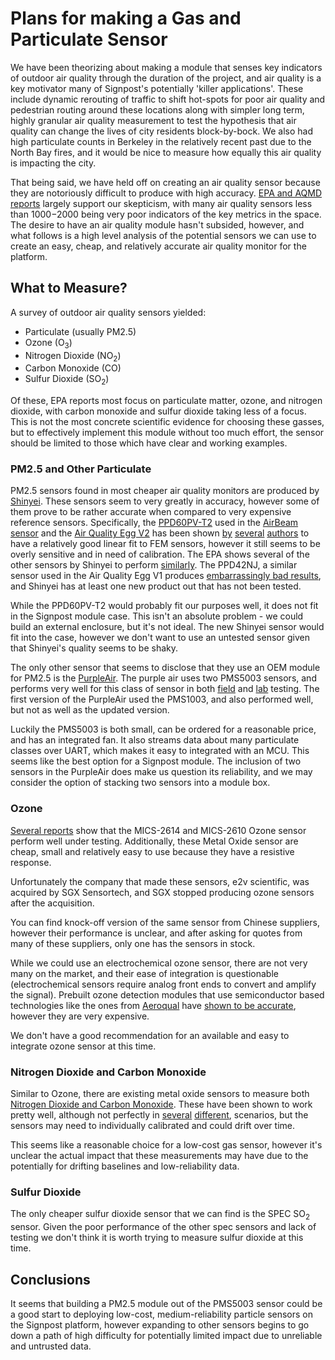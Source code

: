 Plans for making a Gas and Particulate Sensor
=============================================

We have been theorizing about making a module that senses key indicators
of outdoor air quality through the duration of the project, and air quality
is a key motivator many of Signpost's potentially 'killer applications'.
These include dynamic rerouting of traffic to shift hot-spots for poor 
air quality and pedestrian routing around these locations along with simpler
long term, highly granular air quality measurement to test the hypothesis
that air quality can change the lives of city residents block-by-bock. 
We also had high particulate counts in Berkeley in the relatively
recent past due to the North Bay fires, and it would be nice to measure
how equally this air quality is impacting the city.

That being said, we have held off on creating an air quality sensor because
they are notoriously difficult to produce with high accuracy. 
[EPA and AQMD reports](http://www.aqmd.gov/aq-spec/sensors)
largely support our skepticism, with many air quality sensors less than $1000-$2000
being very poor indicators of the key metrics in the space. The desire to have
an air quality module hasn't subsided, however, and what follows is a high level
analysis of the potential sensors we can use to create an easy, cheap, and
relatively accurate air quality monitor for the platform. 

## What to Measure?
A survey of outdoor air quality sensors yielded:
 - Particulate (usually PM2.5)
 - Ozone (O<sub>3</sub>)
 - Nitrogen Dioxide (NO<sub>2</sub>)
 - Carbon Monoxide (CO)
 - Sulfur Dioxide (SO<sub>2</sub>)

Of these, EPA reports most focus on particulate matter, 
ozone, and nitrogen dioxide, with carbon monoxide and sulfur dioxide taking
less of a focus. This is not the most concrete scientific evidence for
choosing these gasses, but to effectively implement this module without
too much effort, the sensor should be limited to those which have clear and 
working examples.

### PM2.5 and  Other Particulate

PM2.5 sensors found in most cheaper air quality monitors are produced by
[Shinyei](http://www.shinyei.co.jp/stc/eng/optical/index.html). These
sensors seem to very greatly in accuracy, however some of them
prove to be rather accurate when compared to very expensive reference
sensors. Specifically, the [PPD60PV-T2](http://www.shinyei.co.jp/stc/eng/optical/main_ppd60pv.html)
used in the [AirBeam sensor](http://www.takingspace.org/aircasting/airbeam/)
and the [Air Quality Egg V2](https://airqualityegg.wickeddevice.com/)
has been shown 
[by](http://www.aqmd.gov/docs/default-source/aq-spec/field-evaluations/air-quality-egg-v2_pm---field-evaluation.pdf?sfvrsn=2) 
[several](https://www.atmos-meas-tech.net/9/5281/2016/amt-9-5281-2016-discussion.html) 
[authors](http://www.aqmd.gov/docs/default-source/aq-spec/field-evaluations/airbeam---field-evaluation.pdf?sfvrsn=4) 
to have a relatively good linear fit to FEM sensors, however it still seems
to be overly sensitive and in need of calibration. The EPA shows
several of the other sensors by Shinyei to perform 
[similarly](https://cfpub.epa.gov/si/si_public_record_report.cfm?dirEntryId=297517&simpleSearch=1&searchAll=EPA%2F600%2FR-14%2F464).
The PPD42NJ, a similar sensor used in the Air Quality Egg V1 produces 
[embarrassingly bad results](http://www.aqmd.gov/docs/default-source/aq-spec/field-evaluations/air-quality-egg-v1---field-evaluation.pdf?sfvrsn=17),
and Shinyei has at least one new product out that has not been tested.

While the PPD60PV-T2 would probably fit our purposes well, it does not
fit in the Signpost module case. This isn't an absolute problem - we could
build an external enclosure, but it's not ideal. The new Shinyei sensor
would fit into the case, however we don't want to use an untested sensor given
that Shinyei's quality seems to be shaky.

The only other sensor that seems to disclose that they use an OEM module for
PM2.5 is the [PurpleAir](https://www.purpleair.com/). The purple air uses two
PMS5003 sensors, and performs very well for this class of sensor 
in both 
[field](http://www.aqmd.gov/docs/default-source/aq-spec/field-evaluations/purple-air-pa-ii---field-evaluation.pdf?sfvrsn=4) and 
[lab](http://www.aqmd.gov/docs/default-source/aq-spec/laboratory-evaluations/purple-air-pa-ii---lab-evaluation.pdf?sfvrsn=4) testing.
The first version of the PurpleAir used the PMS1003, and also performed well, but not as well as the updated version.

Luckily the PMS5003 is both small, can be ordered for a reasonable price, and has an integrated fan. It
also streams data about many particulate classes over UART, which makes it easy to integrated with an MCU.
This seems like the best option for a Signpost module. The inclusion of two sensors in the PurpleAir does make us
question its reliability, and we may consider the option of stacking two sensors into a module box.

### Ozone

[Several reports](https://www.epa.gov/air-sensor-toolbox/evaluation-emerging-air-pollution-sensor-performance) show that the MICS-2614 and MICS-2610 Ozone sensor perform well
under testing. Additionally, these Metal Oxide sensor are cheap, small and
relatively easy to use because they have a resistive response.

Unfortunately the company that made these sensors, e2v scientific, was acquired
by SGX Sensortech, and SGX stopped producing ozone sensors after the acquisition.

You can find knock-off version of the same sensor from Chinese suppliers, however
their performance is unclear, and after asking for quotes from many of these
suppliers, only one has the sensors in stock.

While we could use an electrochemical ozone sensor, there are not very many
on the market, and their ease of integration is questionable (electrochemical
sensors require analog front ends to convert and amplify the signal). Prebuilt
ozone detection modules that use semiconductor based technologies like the ones from [Aeroqual](http://www.gas-sensing.com/fixed-mount-monitors/aeroqual-sm-50.html?sel=2341&gclid=EAIaIQobChMIzcrMvo7F2QIVxF5-Ch20Bg3uEAQYAyABEgK2x_D_BwE) have [shown to be accurate](https://www.atmos-meas-tech.net/9/5281/2016/amt-9-5281-2016-discussion.html),
however they are very expensive.

We don't have a good recommendation for an available and easy to integrate
ozone sensor at this time.


### Nitrogen Dioxide and Carbon Monoxide

Similar to Ozone, there are existing metal oxide sensors to measure both
[Nitrogen Dioxide and Carbon Monoxide](https://sgx.cdistore.com/Manufacturers/e2v/FP/metaloxide-gas-sensor/?type=10420&manf=364&cate=364:5&NavType=2&sd=true#null). These have been shown to work pretty well, although not perfectly in 
[several](https://www.epa.gov/air-sensor-toolbox/evaluation-emerging-air-pollution-sensor-performance) 
[different](http://www.aqmd.gov/docs/default-source/aq-spec/field-evaluations/smart-citizen-kit---field-evaluation.pdf?sfvrsn=2),
scenarios, but the sensors may need to individually calibrated and could drift over time.

This seems like a reasonable choice for a low-cost gas sensor, however it's unclear the
actual impact that these measurements may have due to the potentially
for drifting baselines and low-reliability data.


### Sulfur Dioxide

The only cheaper sulfur dioxide sensor that we can find is the 
SPEC SO<sub>2</sub> sensor. Given the poor performance of the other spec sensors and lack
of testing we don't think it is worth trying to measure sulfur dioxide at this time.


## Conclusions
It seems that building a PM2.5 module out of the PMS5003 sensor could be a good
start to deploying low-cost, medium-reliability particle sensors on the Signpost platform, however
expanding to other sensors begins to go down a path of high difficulty for
potentially limited impact due to unreliable and untrusted data.
